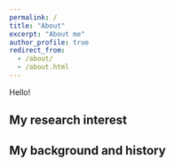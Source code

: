 ```yaml
---
permalink: /
title: "About"
excerpt: "About me"
author_profile: true
redirect_from: 
  - /about/
  - /about.html
---
```

Hello!


## My research interest



## My background and history

